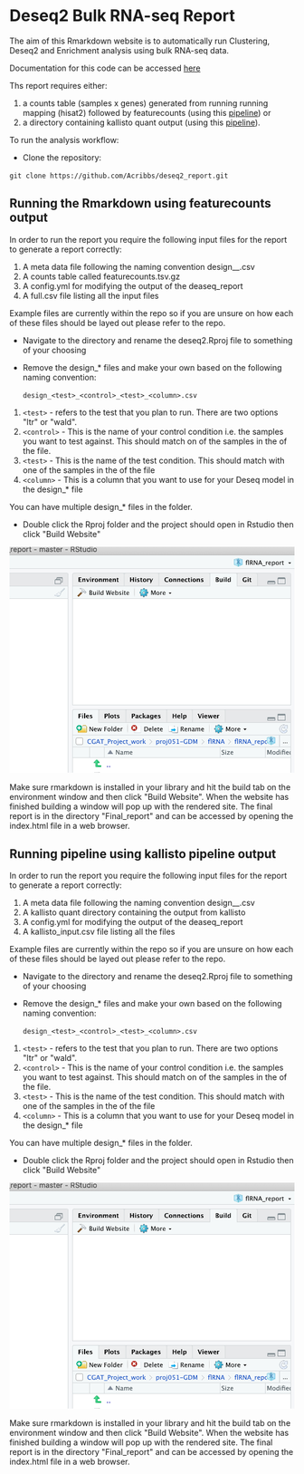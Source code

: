 # Deseq2 Bulk RNA-seq Report

The aim of this Rmarkdown website is to automatically run Clustering, Deseq2 and Enrichment analysis using bulk RNA-seq data.

Documentation for this code can be accessed [here](https://acribbs.github.io/deseq2_report/)

Ths report requires either:
1. a counts table (samples x genes) generated from running running mapping (hisat2) followed by featurecounts (using this [pipeline](https://github.com/cgat-developers/cgat-flow/blob/master/cgatpipelines/tools/pipeline_rnaseqdiffexpression.py)) or
2. a directory containing  kallisto quant output (using this [pipeline](https://github.com/Acribbs/cribbslab/blob/master/cribbslab/pipeline_pseudobulk.py)).

To run the analysis workflow:

* Clone the repository:

`git clone https://github.com/Acribbs/deseq2_report.git`


## Running the Rmarkdown using featurecounts output

In order to run the report you require the following input files for the report to generate a report correctly:

1. A meta data file following the naming convention design_<test>_<control>_<test>_<column>.csv
2. A counts table called featurecounts.tsv.gz
3. A config.yml for modifying the output of the deaseq_report
4. A full.csv file listing all the input files

Example files are currently within the repo so if you are unsure on how each of these files should be layed out please refer to the repo.

* Navigate to the directory and rename the deseq2.Rproj file to something of your choosing

* Remove the design_* files and make your own based on the following naming convention:

  `design_<test>_<control>_<test>_<column>.csv`
1. `<test>` - refers to the test that you plan to run. There are two options "ltr" or "wald".
2. `<control>` - This is the name of your control condition i.e. the samples you want to test against. This should match on of the samples in the <column> of the file.
3. `<test>` - This is the name of the test condition. This should match with one of the samples in the <column> of the file
4. `<column>` - This is a column that you want to use for your Deseq model in the design_* file

You can have multiple design_* files in the folder.

* Double click the Rproj folder and the project should open in Rstudio then click "Build Website"

![Location of Build Website in Rstudio](https://raw.githubusercontent.com/Acribbs/deseq2_report/master/img/build_img.png)

Make sure rmarkdown is installed in your library and hit the build tab on the environment window and then click "Build Website". When the website has finished building a window will pop up with the rendered site. The final report is in the directory "Final_report" and can be accessed by opening the index.html file in a web browser.

## Running pipeline using kallisto pipeline output

In order to run the report you require the following input files for the report to generate a report correctly:

1. A meta data file following the naming convention design_<test>_<control>_<test>_<column>.csv
2. A kallisto quant directory containing the output from kallisto
3. A config.yml for modifying the output of the deaseq_report
4. A kallisto_input.csv file listing all the files


Example files are currently within the repo so if you are unsure on how each of these files should be layed out please refer to the repo.

* Navigate to the directory and rename the deseq2.Rproj file to something of your choosing

* Remove the design_* files and make your own based on the following naming convention:

  `design_<test>_<control>_<test>_<column>.csv`
1. `<test>` - refers to the test that you plan to run. There are two options "ltr" or "wald".
2. `<control>` - This is the name of your control condition i.e. the samples you want to test against. This should match on of the samples in the <column> of the file.
3. `<test>` - This is the name of the test condition. This should match with one of the samples in the <column> of the file
4. `<column>` - This is a column that you want to use for your Deseq model in the design_* file

You can have multiple design_* files in the folder.

* Double click the Rproj folder and the project should open in Rstudio then click "Build Website"

![Location of Build Website in Rstudio](https://raw.githubusercontent.com/Acribbs/deseq2_report/master/img/build_img.png)

Make sure rmarkdown is installed in your library and hit the build tab on the environment window and then click "Build Website". When the website has finished building a window will pop up with the rendered site. The final report is in the directory "Final_report" and can be accessed by opening the index.html file in a web browser.
